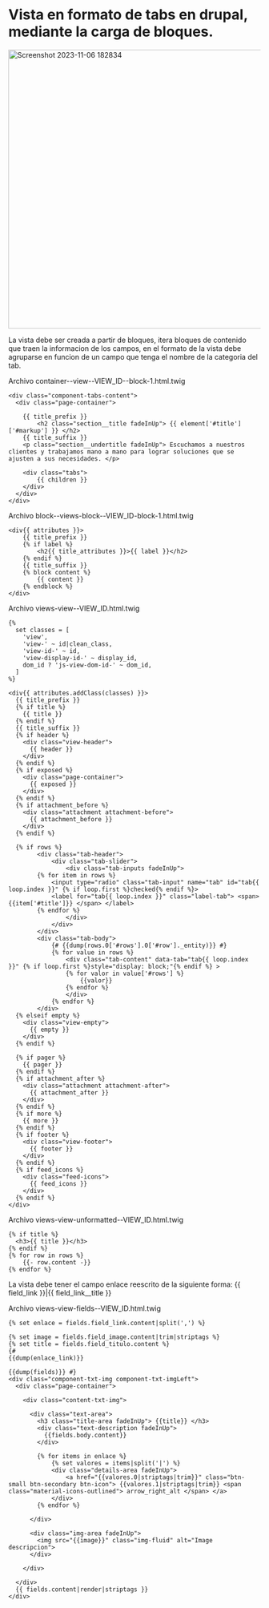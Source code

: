 # Vista en formato de tabs en drupal, mediante la carga de bloques.

<img width="557" alt="Screenshot 2023-11-06 182834" src="https://github.com/Leancen22/Guias-Drupal/assets/64225835/0859d9f5-4fce-4e14-a16a-11b9a9e8d55a">

La vista debe ser creada a partir de bloques, itera bloques de contenido que traen la informacion de los campos, en el formato de la vista debe
agruparse en funcion de un campo que tenga el nombre de la categoria del tab.

Archivo container--view--VIEW_ID--block-1.html.twig
```
<div class="component-tabs-content">
  <div class="page-container">

    {{ title_prefix }}
        <h2 class="section__title fadeInUp"> {{ element['#title']['#markup'] }} </h2>
    {{ title_suffix }}
    <p class="section__undertitle fadeInUp"> Escuchamos a nuestros clientes y trabajamos mano a mano para lograr soluciones que se ajusten a sus necesidades. </p>

    <div class="tabs">
        {{ children }}
    </div>
  </div>
</div>
```

Archivo block--views-block--VIEW_ID-block-1.html.twig
```
<div{{ attributes }}>
    {{ title_prefix }}
    {% if label %}
        <h2{{ title_attributes }}>{{ label }}</h2>
    {% endif %}
    {{ title_suffix }}
    {% block content %}
        {{ content }}
    {% endblock %}
</div>
```

Archivo views-view--VIEW_ID.html.twig
```
{%
  set classes = [
    'view',
    'view-' ~ id|clean_class,
    'view-id-' ~ id,
    'view-display-id-' ~ display_id,
    dom_id ? 'js-view-dom-id-' ~ dom_id,
  ]
%}

<div{{ attributes.addClass(classes) }}>
  {{ title_prefix }}
  {% if title %}
    {{ title }}
  {% endif %}
  {{ title_suffix }}
  {% if header %}
    <div class="view-header">
      {{ header }}
    </div>
  {% endif %}
  {% if exposed %}
    <div class="page-container">
      {{ exposed }}
    </div>
  {% endif %}
  {% if attachment_before %}
    <div class="attachment attachment-before">
      {{ attachment_before }}
    </div>
  {% endif %}

  {% if rows %}
        <div class="tab-header">
            <div class="tab-slider">
                <div class="tab-inputs fadeInUp">
        {% for item in rows %}
            <input type="radio" class="tab-input" name="tab" id="tab{{ loop.index }}" {% if loop.first %}checked{% endif %}>
            <label for="tab{{ loop.index }}" class="label-tab"> <span> {{item['#title']}} </span> </label>      
        {% endfor %}
                </div>
            </div>
        </div>
        <div class="tab-body">
            {# {{dump(rows.0['#rows'].0['#row']._entity)}} #}
            {% for value in rows %}
                <div class="tab-content" data-tab="tab{{ loop.index }}" {% if loop.first %}style="display: block;"{% endif %} >
                {% for valor in value['#rows'] %}
                    {{valor}}
                {% endfor %}
                </div>
            {% endfor %}
        </div>
  {% elseif empty %}
    <div class="view-empty">
      {{ empty }}
    </div>
  {% endif %}

  {% if pager %}
    {{ pager }}
  {% endif %}
  {% if attachment_after %}
    <div class="attachment attachment-after">
      {{ attachment_after }}
    </div>
  {% endif %}
  {% if more %}
    {{ more }}
  {% endif %}
  {% if footer %}
    <div class="view-footer">
      {{ footer }}
    </div>
  {% endif %}
  {% if feed_icons %}
    <div class="feed-icons">
      {{ feed_icons }}
    </div>
  {% endif %}
</div>
```

Archivo views-view-unformatted--VIEW_ID.html.twig
```
{% if title %}
  <h3>{{ title }}</h3>
{% endif %}
{% for row in rows %}
    {{- row.content -}}
{% endfor %}
```

La vista debe tener el campo enlace reescrito de la siguiente forma: {{ field_link }}|{{ field_link__title }}

Archivo views-view-fields--VIEW_ID.html.twig
```
{% set enlace = fields.field_link.content|split(',') %}

{% set image = fields.field_image.content|trim|striptags %}
{% set title = fields.field_titulo.content %}
{# 
{{dump(enlace_link)}}

{{dump(fields)}} #}
<div class="component-txt-img component-txt-imgLeft">
  <div class="page-container">

    <div class="content-txt-img">
      
      <div class="text-area">
        <h3 class="title-area fadeInUp"> {{title}} </h3>
        <div class="text-description fadeInUp"> 
          {{fields.body.content}}
        </div>

        {% for items in enlace %}
            {% set valores = items|split('|') %}
            <div class="details-area fadeInUp">
                <a href="{{valores.0|striptags|trim}}" class="btn-small btn-secondary btn-icon"> {{valores.1|striptags|trim}} <span class="material-icons-outlined"> arrow_right_alt </span> </a>
            </div>
        {% endfor %}

      </div>

      <div class="img-area fadeInUp">
        <img src="{{image}}" class="img-fluid" alt="Image descripcion">
      </div>

    </div>

  </div>
  {{ fields.content|render|striptags }}
</div>
```

